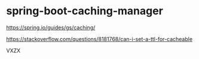 # spring-boot-caching-manager

https://spring.io/guides/gs/caching/

https://stackoverflow.com/questions/8181768/can-i-set-a-ttl-for-cacheable

VXZX
